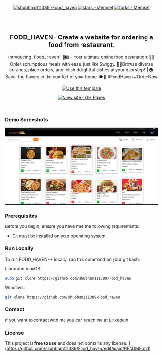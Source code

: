 <div align="center">
  
[![shubham111389 -Food_haven ](https://img.shields.io/static/v1?label=shubham111389&message=Food_haven&color=blue&logo=github)](https://github.com/shubham111389/Food_haven "Go to GitHub repo")
[![stars - Memset](https://img.shields.io/github/stars/shubham111389/Food_haven?style=social)](https://github.com/shubham111389/Food_haven)
[![forks - Memset](https://img.shields.io/github/forks/shubham111389/Food_haven?style=social)](https://github.com/shubham111389/Food_haven)


  <br />
  <br />

  <h2 align="center">FODD_HAVEN-  Create a website for ordering a food from restaurant.</h2>

Introducing "Food_Haven" 🍔🛍️ - Your ultimate online food destination! 🌮🚀 Order scrumptious meals with ease, just like Swiggy. 🍕📱Browse diverse cuisines, place orders, and relish delightful dishes at your doorstep! 🍱🏠 Savor the flavors in the comfort of your home. 🍽️🏡 #FoodHaven #OrderNow

 <div align="center">

[![Use this template](https://img.shields.io/badge/Generate-Use_this_template-2ea44f?style=for-the-badge)](https://github.com/shubham111389//Food_haven/generate)

[![View site - GH Pages](https://img.shields.io/badge/View_site-GH_Pages-2ea44f?style=for-the-badge)](https://food-haven11.netlify.app/)

</div>
</div>

<br />

### Demo Screeshots
![FODD_HAVEN ](https://github.com/shubham111389/Food_haven/blob/main/src/images/Screenshot%202023-08-13%20124031.png?raw=true "Optional Title")
### Prerequisites

Before you begin, ensure you have met the following requirements:

* [Git](https://git-scm.com/downloads "Download Git") must be installed on your operating system.

### Run Locally

To run FODD_HAVEN** locally, run this command on your git bash:

Linux and macOS:

```bash
sudo git clone https://github.com/shubham111389/Food_haven
```

Windows:

```bash
git clone https://github.com/shubham111389/Food_haven
```

### Contact

If you want to contact with me you can reach me at [Linkedein](https://www.linkedin.com/in/shubham-annpurne-0183bb232/).

### License

This project is **free to use** and does not contains any license.
](https://github.com/shubham111389/Food_haven/edit/main/README.md)

